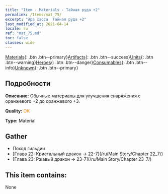 ```yaml
---
title: "Item - Materials - Тайная руда +2"
permalink: /Items/mat_75/
excerpt: "Эра хаоса  Тайная руда +2"
last_modified_at: 2021-04-14
locale: ru
ref: "mat_75.md"
toc: false
classes: wide
---
```

 [Materials](/ru/Items/){: .btn .btn--primary}[Artifacts](/ru/Items/Artifacts/){: .btn .btn--success}[Units](/ru/Items/Units/){: .btn .btn--warning}[Heroes](/ru/Items/Heroes/){: .btn .btn--danger}[Consumables](/ru/Items/Consumables/){: .btn .btn--info}[Unknown](/ru/Items/Unknown/){: .btn .btn--primary}

## Подробности
 **Описание:** Обычные материалы для улучшения снаряжения c оранжевого +2 до оранжевого +3.

 **Quality:** <span style="color: #FF8C00">OK</span>

 **Type:** Material

## Gather

*    Поход гильдии 
*    [Глава 22: Кристальный дракон -> 22-7](/ru/Main Story/Chapter 22_7/) 
*    [Глава 23: Ржавый дракон -> 23-7](/ru/Main Story/Chapter 23_7/) 

## This item contains:

  None

